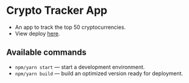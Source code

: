 # Crypto Tracker App

- An app to track the top 50 cryptocurrencies.
- View deploy [here](https://ricardokd.github.io/crypto-tracker-deploy/).

## Available commands
- `npm/yarn start` — start a development environment.
- `npm/yarn build` — build an optimized version ready for deployment.
